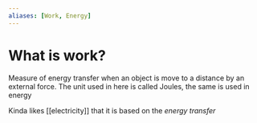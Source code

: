 ```yaml
---
aliases: [Work, Energy]
---
```

# What is work?

Measure of energy transfer when an object is move to a distance by an external force.
The unit used in here is called Joules, the same is used in energy

Kinda likes [[electricity]] that it is based on the *energy transfer*

